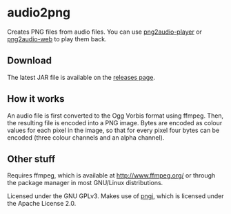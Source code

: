 audio2png
=========

Creates PNG files from audio files. You can use [png2audio-player](https://github.com/4142/png2audio-player) or [png2audio-web](https://github.com/4142/png2audio-web) to play them back.

Download
--------

The latest JAR file is available on the [releases page](https://github.com/4142/audio2png/releases).

How it works
------------

An audio file is first converted to the Ogg Vorbis format using ffmpeg. Then, the resulting file is encoded into a PNG image. Bytes are encoded as colour values for each pixel in the image, so that for every pixel four bytes can be encoded (three colour channels and an alpha channel).

Other stuff
-----------

Requires ffmpeg, which is available at http://www.ffmpeg.org/ or through the package manager in most GNU/Linux distributions.

Licensed under the GNU GPLv3.
Makes use of [pngj](https://code.google.com/p/pngj/), which is licensed under the Apache License 2.0.
